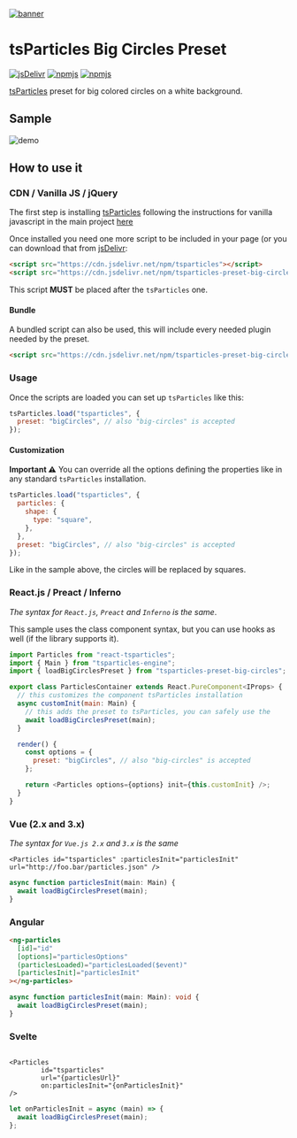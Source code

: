 [![banner](https://particles.js.org/images/banner2.png)](https://particles.js.org)

# tsParticles Big Circles Preset

[![jsDelivr](https://data.jsdelivr.com/v1/package/npm/tsparticles-preset-big-circles/badge)](https://www.jsdelivr.com/package/npm/tsparticles) [![npmjs](https://badge.fury.io/js/tsparticles-preset-big-circles.svg)](https://www.npmjs.com/package/tsparticles-preset-big-circles) [![npmjs](https://img.shields.io/npm/dt/tsparticles-preset-big-circles)](https://www.npmjs.com/package/tsparticles-preset-big-circles)

[tsParticles](https://github.com/matteobruni/tsparticles) preset for big colored circles on a white background.

## Sample

![demo](https://raw.githubusercontent.com/matteobruni/tsparticles/v1/presets/bigCircles/images/sample.png)

## How to use it

### CDN / Vanilla JS / jQuery

The first step is installing [tsParticles](https://github.com/matteobruni/tsparticles) following the instructions for
vanilla javascript in the main project [here](https://github.com/matteobruni/tsparticles)

Once installed you need one more script to be included in your page (or you can download that
from [jsDelivr](https://www.jsdelivr.com/package/npm/tsparticles-preset-big-circles):

```html
<script src="https://cdn.jsdelivr.net/npm/tsparticles"></script>
<script src="https://cdn.jsdelivr.net/npm/tsparticles-preset-big-circles"></script>
```

This script **MUST** be placed after the `tsParticles` one.

#### Bundle

A bundled script can also be used, this will include every needed plugin needed by the preset.

```html
<script src="https://cdn.jsdelivr.net/npm/tsparticles-preset-big-circles/tsparticles.preset.bigCircles.bundle.min.js"></script>
```

### Usage

Once the scripts are loaded you can set up `tsParticles` like this:

```javascript
tsParticles.load("tsparticles", {
  preset: "bigCircles", // also "big-circles" is accepted
});
```

#### Customization

**Important ⚠️**
You can override all the options defining the properties like in any standard `tsParticles` installation.

```javascript
tsParticles.load("tsparticles", {
  particles: {
    shape: {
      type: "square",
    },
  },
  preset: "bigCircles", // also "big-circles" is accepted
});
```

Like in the sample above, the circles will be replaced by squares.

### React.js / Preact / Inferno

_The syntax for `React.js`, `Preact` and `Inferno` is the same_.

This sample uses the class component syntax, but you can use hooks as well (if the library supports it).

```javascript
import Particles from "react-tsparticles";
import { Main } from "tsparticles-engine";
import { loadBigCirclesPreset } from "tsparticles-preset-big-circles";

export class ParticlesContainer extends React.PureComponent<IProps> {
  // this customizes the component tsParticles installation
  async customInit(main: Main) {
    // this adds the preset to tsParticles, you can safely use the
    await loadBigCirclesPreset(main);
  }

  render() {
    const options = {
      preset: "bigCircles", // also "big-circles" is accepted
    };

    return <Particles options={options} init={this.customInit} />;
  }
}
```

### Vue (2.x and 3.x)

_The syntax for `Vue.js 2.x` and `3.x` is the same_

```vue
<Particles id="tsparticles" :particlesInit="particlesInit" url="http://foo.bar/particles.json" />
```

```js
async function particlesInit(main: Main) {
  await loadBigCirclesPreset(main);
}
```

### Angular

```html
<ng-particles
  [id]="id"
  [options]="particlesOptions"
  (particlesLoaded)="particlesLoaded($event)"
  [particlesInit]="particlesInit"
></ng-particles>
```

```ts
async function particlesInit(main: Main): void {
  await loadBigCirclesPreset(main);
}
```

### Svelte

```sveltehtml

<Particles
        id="tsparticles"
        url="{particlesUrl}"
        on:particlesInit="{onParticlesInit}"
/>
```

```js
let onParticlesInit = async (main) => {
  await loadBigCirclesPreset(main);
};
```

